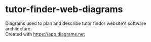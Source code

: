 # tutor-finder-web-diagrams

Diagrams used to plan and describe tutor findor website's software architecture.  
Created with https://app.diagrams.net
